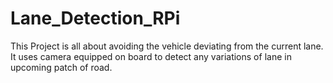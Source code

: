 # Lane_Detection_RPi
This Project is all about avoiding the vehicle deviating from the current lane.  It uses camera equipped on board to detect any variations of lane in upcoming patch of road. 

